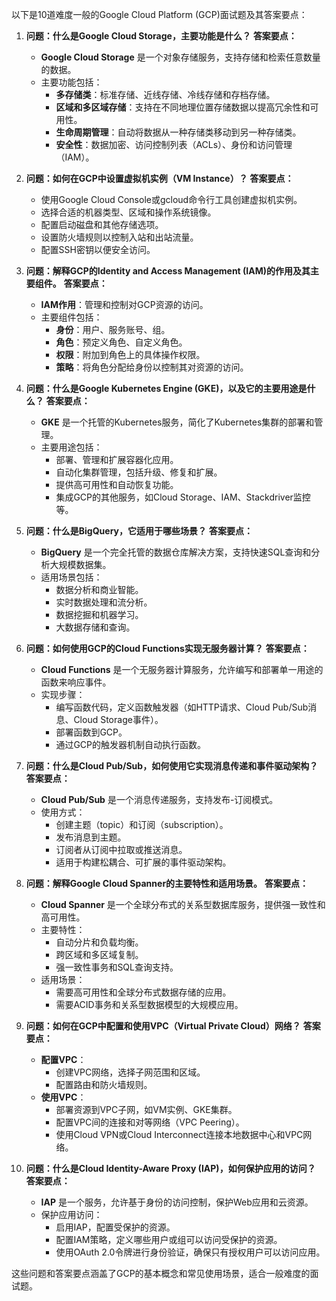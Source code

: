 以下是10道难度一般的Google Cloud Platform (GCP)面试题及其答案要点：

1. **问题：什么是Google Cloud Storage，主要功能是什么？**
   **答案要点：**
   - **Google Cloud Storage** 是一个对象存储服务，支持存储和检索任意数量的数据。
   - 主要功能包括：
     - **多存储类**：标准存储、近线存储、冷线存储和存档存储。
     - **区域和多区域存储**：支持在不同地理位置存储数据以提高冗余性和可用性。
     - **生命周期管理**：自动将数据从一种存储类移动到另一种存储类。
     - **安全性**：数据加密、访问控制列表（ACLs）、身份和访问管理（IAM）。

2. **问题：如何在GCP中设置虚拟机实例（VM Instance）？**
   **答案要点：**
   - 使用Google Cloud Console或gcloud命令行工具创建虚拟机实例。
   - 选择合适的机器类型、区域和操作系统镜像。
   - 配置启动磁盘和其他存储选项。
   - 设置防火墙规则以控制入站和出站流量。
   - 配置SSH密钥以便安全访问。

3. **问题：解释GCP的Identity and Access Management (IAM)的作用及其主要组件。**
   **答案要点：**
   - **IAM作用**：管理和控制对GCP资源的访问。
   - 主要组件包括：
     - **身份**：用户、服务账号、组。
     - **角色**：预定义角色、自定义角色。
     - **权限**：附加到角色上的具体操作权限。
     - **策略**：将角色分配给身份以控制其对资源的访问。

4. **问题：什么是Google Kubernetes Engine (GKE)，以及它的主要用途是什么？**
   **答案要点：**
   - **GKE** 是一个托管的Kubernetes服务，简化了Kubernetes集群的部署和管理。
   - 主要用途包括：
     - 部署、管理和扩展容器化应用。
     - 自动化集群管理，包括升级、修复和扩展。
     - 提供高可用性和自动恢复功能。
     - 集成GCP的其他服务，如Cloud Storage、IAM、Stackdriver监控等。

5. **问题：什么是BigQuery，它适用于哪些场景？**
   **答案要点：**
   - **BigQuery** 是一个完全托管的数据仓库解决方案，支持快速SQL查询和分析大规模数据集。
   - 适用场景包括：
     - 数据分析和商业智能。
     - 实时数据处理和流分析。
     - 数据挖掘和机器学习。
     - 大数据存储和查询。

6. **问题：如何使用GCP的Cloud Functions实现无服务器计算？**
   **答案要点：**
   - **Cloud Functions** 是一个无服务器计算服务，允许编写和部署单一用途的函数来响应事件。
   - 实现步骤：
     - 编写函数代码，定义函数触发器（如HTTP请求、Cloud Pub/Sub消息、Cloud Storage事件）。
     - 部署函数到GCP。
     - 通过GCP的触发器机制自动执行函数。

7. **问题：什么是Cloud Pub/Sub，如何使用它实现消息传递和事件驱动架构？**
   **答案要点：**
   - **Cloud Pub/Sub** 是一个消息传递服务，支持发布-订阅模式。
   - 使用方式：
     - 创建主题（topic）和订阅（subscription）。
     - 发布消息到主题。
     - 订阅者从订阅中拉取或推送消息。
     - 适用于构建松耦合、可扩展的事件驱动架构。

8. **问题：解释Google Cloud Spanner的主要特性和适用场景。**
   **答案要点：**
   - **Cloud Spanner** 是一个全球分布式的关系型数据库服务，提供强一致性和高可用性。
   - 主要特性：
     - 自动分片和负载均衡。
     - 跨区域和多区域复制。
     - 强一致性事务和SQL查询支持。
   - 适用场景：
     - 需要高可用性和全球分布式数据存储的应用。
     - 需要ACID事务和关系型数据模型的大规模应用。

9. **问题：如何在GCP中配置和使用VPC（Virtual Private Cloud）网络？**
   **答案要点：**
   - **配置VPC**：
     - 创建VPC网络，选择子网范围和区域。
     - 配置路由和防火墙规则。
   - **使用VPC**：
     - 部署资源到VPC子网，如VM实例、GKE集群。
     - 配置VPC间的连接和对等网络（VPC Peering）。
     - 使用Cloud VPN或Cloud Interconnect连接本地数据中心和VPC网络。

10. **问题：什么是Cloud Identity-Aware Proxy (IAP)，如何保护应用的访问？**
    **答案要点：**
    - **IAP** 是一个服务，允许基于身份的访问控制，保护Web应用和云资源。
    - 保护应用访问：
      - 启用IAP，配置受保护的资源。
      - 配置IAM策略，定义哪些用户或组可以访问受保护的资源。
      - 使用OAuth 2.0令牌进行身份验证，确保只有授权用户可以访问应用。

这些问题和答案要点涵盖了GCP的基本概念和常见使用场景，适合一般难度的面试题。
